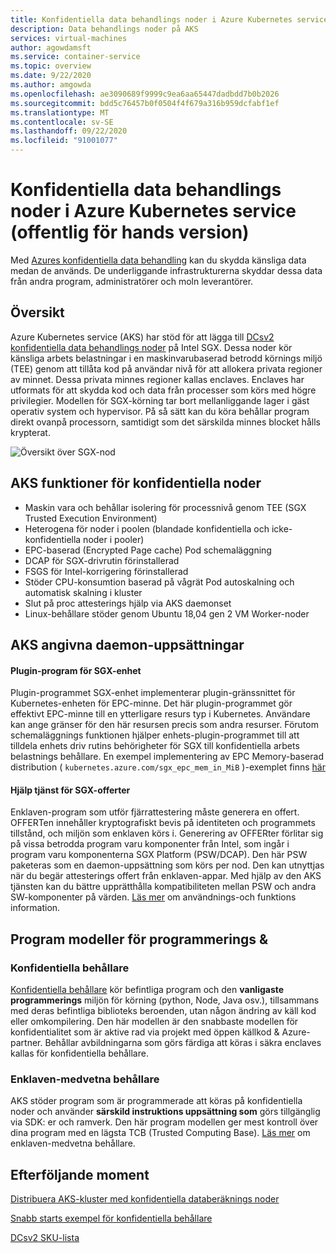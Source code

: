 ```yaml
---
title: Konfidentiella data behandlings noder i Azure Kubernetes service (AKS) offentlig för hands version
description: Data behandlings noder på AKS
services: virtual-machines
author: agowdamsft
ms.service: container-service
ms.topic: overview
ms.date: 9/22/2020
ms.author: amgowda
ms.openlocfilehash: ae3090689f9999c9ea6aa65447dadbdd7b0b2026
ms.sourcegitcommit: bdd5c76457b0f0504f4f679a316b959dcfabf1ef
ms.translationtype: MT
ms.contentlocale: sv-SE
ms.lasthandoff: 09/22/2020
ms.locfileid: "91001077"
---
```

# <a name="confidential-computing-nodes-on-azure-kubernetes-service-public-preview"></a>Konfidentiella data behandlings noder i Azure Kubernetes service (offentlig för hands version)

Med [Azures konfidentiella data behandling](overview.md) kan du skydda känsliga data medan de används. De underliggande infrastrukturerna skyddar dessa data från andra program, administratörer och moln leverantörer. 

## <a name="overview"></a>Översikt

Azure Kubernetes service (AKS) har stöd för att lägga till [DCsv2 konfidentiella data behandlings noder](confidential-computing-enclaves.md) på Intel SGX. Dessa noder kör känsliga arbets belastningar i en maskinvarubaserad betrodd körnings miljö (TEE) genom att tillåta kod på användar nivå för att allokera privata regioner av minnet. Dessa privata minnes regioner kallas enclaves. Enclaves har utformats för att skydda kod och data från processer som körs med högre privilegier. Modellen för SGX-körning tar bort mellanliggande lager i gäst operativ system och hypervisor. På så sätt kan du köra behållar program direkt ovanpå processorn, samtidigt som det särskilda minnes blocket hålls krypterat. 


![Översikt över SGX-nod](./media/confidential-nodes-aks-overview/sgxaksnode.jpg)

## <a name="aks-confidential-nodes-features"></a>AKS funktioner för konfidentiella noder

- Maskin vara och behållar isolering för processnivå genom TEE (SGX Trusted Execution Environment) 
- Heterogena för noder i poolen (blandade konfidentiella och icke-konfidentiella noder i pooler)
- EPC-baserad (Encrypted Page cache) Pod schemaläggning
- DCAP för SGX-drivrutin förinstallerad
- FSGS för Intel-korrigering förinstallerad
- Stöder CPU-konsumtion baserad på vågrät Pod autoskalning och automatisk skalning i kluster
- Slut på proc attesterings hjälp via AKS daemonset
- Linux-behållare stöder genom Ubuntu 18,04 gen 2 VM Worker-noder

## <a name="aks-provided-daemon-sets"></a>AKS angivna daemon-uppsättningar

#### <a name="sgx-device-plugin"></a>Plugin-program för SGX-enhet <a id="sgx-plugin"></a>

Plugin-programmet SGX-enhet implementerar plugin-gränssnittet för Kubernetes-enheten för EPC-minne. Det här plugin-programmet gör effektivt EPC-minne till en ytterligare resurs typ i Kubernetes. Användare kan ange gränser för den här resursen precis som andra resurser. Förutom schemaläggnings funktionen hjälper enhets-plugin-programmet till att tilldela enhets driv rutins behörigheter för SGX till konfidentiella arbets belastnings behållare. En exempel implementering av EPC Memory-baserad distribution ( `kubernetes.azure.com/sgx_epc_mem_in_MiB` )-exemplet finns [här](https://github.com/azure-samples/confidential-computing/blob/main/containersamples/helloworld/helloworld.yaml)

#### <a name="sgx-quote-helper-service"></a>Hjälp tjänst för SGX-offerter <a id="sgx-quote"></a>

Enklaven-program som utför fjärrattestering måste generera en offert. OFFERTen innehåller kryptografiskt bevis på identiteten och programmets tillstånd, och miljön som enklaven körs i. Generering av OFFERter förlitar sig på vissa betrodda program varu komponenter från Intel, som ingår i program varu komponenterna SGX Platform (PSW/DCAP). Den här PSW paketeras som en daemon-uppsättning som körs per nod. Den kan utnyttjas när du begär attesterings offert från enklaven-appar. Med hjälp av den AKS tjänsten kan du bättre upprätthålla kompatibiliteten mellan PSW och andra SW-komponenter på värden. [Läs mer](confidential-nodes-out-of-proc-attestation.md) om användnings-och funktions information.

## <a name="programming--application-models"></a>Program modeller för programmerings &

### <a name="confidential-containers"></a>Konfidentiella behållare

[Konfidentiella behållare](confidential-containers.md) kör befintliga program och den **vanligaste programmerings** miljön för körning (python, Node, Java osv.), tillsammans med deras befintliga biblioteks beroenden, utan någon ändring av käll kod eller omkompilering. Den här modellen är den snabbaste modellen för konfidentialitet som är aktive rad via projekt med öppen källkod & Azure-partner. Behållar avbildningarna som görs färdiga att köras i säkra enclaves kallas för konfidentiella behållare.

### <a name="enclave-aware-containers"></a>Enklaven-medvetna behållare

AKS stöder program som är programmerade att köras på konfidentiella noder och använder **särskild instruktions uppsättning som** görs tillgänglig via SDK: er och ramverk. Den här program modellen ger mest kontroll över dina program med en lägsta TCB (Trusted Computing Base). [Läs mer](enclave-aware-containers.md) om enklaven-medvetna behållare.

## <a name="next-steps"></a>Efterföljande moment

[Distribuera AKS-kluster med konfidentiella databeräknings noder](./confidential-nodes-aks-get-started.md)

[Snabb starts exempel för konfidentiella behållare](https://github.com/Azure-Samples/confidential-container-samples)

[DCsv2 SKU-lista](https://docs.microsoft.com/azure/virtual-machines/dcv2-series)

<!-- LINKS - external -->
[Azure Attestation]: https://docs.microsoft.com/en-us/azure/attestation/


<!-- LINKS - internal -->
[DC Virtual Machine]: /confidential-computing/virtual-machine-solutions